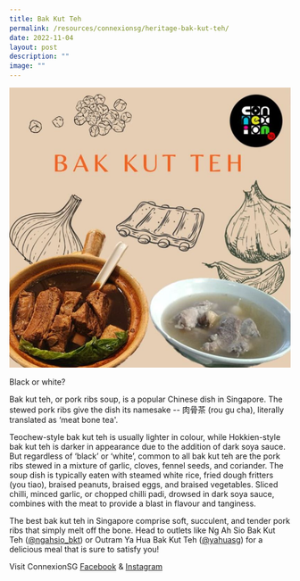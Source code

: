 ```yaml
---
title: Bak Kut Teh
permalink: /resources/connexionsg/heritage-bak-kut-teh/
date: 2022-11-04
layout: post
description: ""
image: ""
---
```

![](/images/connexionsg/2022/bak%20kut%20teh.jpg)

Black or white?  
  
Bak kut teh, or pork ribs soup, is a popular Chinese dish in Singapore. The stewed pork ribs give the dish its namesake -- 肉骨茶 (rou gu cha), literally translated as ‘meat bone tea'.  
  
Teochew-style bak kut teh is usually lighter in colour, while Hokkien-style bak kut teh is darker in appearance due to the addition of dark soya sauce. But regardless of ‘black’ or ‘white’, common to all bak kut teh are the pork ribs stewed in a mixture of garlic, cloves, fennel seeds, and coriander. The soup dish is typically eaten with steamed white rice, fried dough fritters (you tiao), braised peanuts, braised eggs, and braised vegetables. Sliced chilli, minced garlic, or chopped chilli padi, drowsed in dark soya sauce, combines with the meat to provide a blast in flavour and tanginess.  
  
The best bak kut teh in Singapore comprise soft, succulent, and tender pork ribs that simply melt off the bone. Head to outlets like Ng Ah Sio Bak Kut Teh ([@ngahsio\_bkt](https://www.instagram.com/ngahsio_bkt/?hl=en)) or Outram Ya Hua Bak Kut Teh ([@yahuasg](https://www.instagram.com/yahuasg/?hl=en)) for a delicious meal that is sure to satisfy you!


Visit ConnexionSG [Facebook](https://www.facebook.com/ConnexionSG) & [Instagram](https://www.instagram.com/connexionsg/)